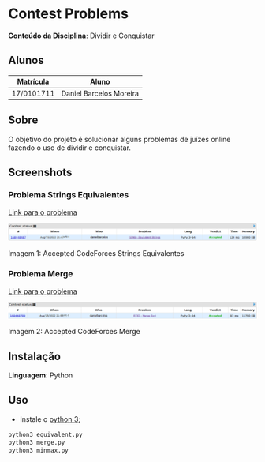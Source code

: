 # Contest Problems

**Conteúdo da Disciplina**: Dividir e Conquistar<br>

## Alunos
|Matrícula | Aluno |
| -- | -- |
| 17/0101711  |  Daniel Barcelos Moreira |

## Sobre 
O objetivo do projeto é solucionar alguns problemas de juízes online fazendo o uso de dividir e conquistar.

## Screenshots
### Problema Strings Equivalentes
[Link para o problema](https://codeforces.com/problemset/problem/559/B)

![Accepted Strings Equivalentes](./images/screenshot1.png)
</figcaption>
    Imagem 1: Accepted CodeForces Strings Equivalentes
</figcaption>

### Problema Merge

[Link para o problema](https://codeforces.com/problemset/problem/873/D)

![Accepted Merge](./images/screenshot2.png)
</figcaption>
    Imagem 2: Accepted CodeForces Merge
</figcaption>

## Instalação 
**Linguagem**: Python<br>

## Uso 
- Instale o [python 3](https://www.python.org/downloads/);

```
python3 equivalent.py
python3 merge.py
python3 minmax.py
```




